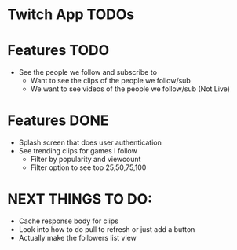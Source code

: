 # Twitch App TODOs

# Features TODO
* See the people we follow and subscribe to
    * Want to see the clips of the people we follow/sub
    * We want to see videos of the people we follow/sub (Not Live)

# Features DONE
* Splash screen that does user authentication
* See trending clips for games I follow
    * Filter by popularity and viewcount
    * Filter option to see top 25,50,75,100

# NEXT THINGS TO DO:
* Cache response body for clips
* Look into how to do pull to refresh or just add a button
* Actually make the followers list view